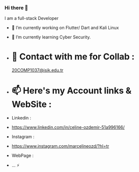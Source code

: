 ### Hi there 👋

I am a full-stack Developer

- 🔭 I’m currently working on Flutter/ Dart and Kali Linux 
- 🌱 I’m currently learning Cyber Security.

- # 💬 Contact with me for Collab : 
  20COMP1037@isik.edu.tr

- # 📫 Here's my Account links & WebSite : 
-  Linkedin : 
-   https://www.linkedin.com/in/celine-ozdemir-51a996166/
 
-  Instagram :
-    https://www.instagram.com/marcelineozd/?hl=tr
   
-   WebPage :
-   ...
   ⚡ 
